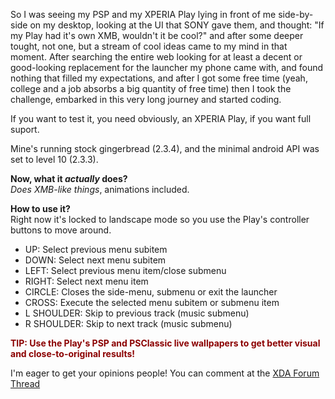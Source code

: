 So I was seeing my PSP and my XPERIA Play lying in front of me side-by-side on my desktop, looking at the UI that SONY gave them, and thought: "If my Play had it's own XMB, wouldn't it be cool?" and after some deeper tought, not one, but a stream of cool ideas came to my mind in that moment.
After searching the entire web looking for at least a decent or good-looking replacement for the launcher my phone came with, and found nothing that filled my expectations, and after I got some free time (yeah, college and a job absorbs a big quantity of free time) then I took the challenge, embarked in this very long journey and started coding.

If you want to test it, you need obviously, an XPERIA Play, if you want full suport.

Mine's running stock gingerbread (2.3.4), and the minimal android API was set to level 10 (2.3.3).

<b>Now, what it <i>actually</i> does?</b>
<br /><i>Does XMB-like things</i>, animations included.

<b>How to use it?</b>
<br />Right now it's locked to landscape mode so you use the Play's controller buttons to move around.

  * UP: Select previous menu subitem
  * DOWN: Select next menu subitem
  * LEFT: Select previous menu item/close submenu
  * RIGHT: Select next menu item
  * CIRCLE: Closes the side-menu, submenu or exit the launcher
  * CROSS: Execute the selected menu subitem or submenu item
  * L SHOULDER: Skip to previous track (music submenu)
  * R SHOULDER: Skip to next track (music submenu)

<b><font color='DarkRed'>TIP: Use the Play's PSP and PSClassic live wallpapers to get better visual and close-to-original results!</font></b>

I'm eager to get your opinions people! You can comment at the [XDA Forum Thread](http://forum.xda-developers.com/showthread.php?t=2114346)
<br />